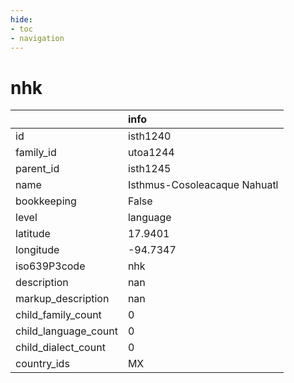 ```yaml
---
hide:
- toc
- navigation
---
```

# nhk
|                      | info                         |
|:---------------------|:-----------------------------|
| id                   | isth1240                     |
| family_id            | utoa1244                     |
| parent_id            | isth1245                     |
| name                 | Isthmus-Cosoleacaque Nahuatl |
| bookkeeping          | False                        |
| level                | language                     |
| latitude             | 17.9401                      |
| longitude            | -94.7347                     |
| iso639P3code         | nhk                          |
| description          | nan                          |
| markup_description   | nan                          |
| child_family_count   | 0                            |
| child_language_count | 0                            |
| child_dialect_count  | 0                            |
| country_ids          | MX                           |